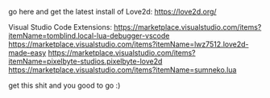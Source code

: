 go here and get the latest install of Love2d: https://love2d.org/

Visual Studio Code Extensions:
https://marketplace.visualstudio.com/items?itemName=tomblind.local-lua-debugger-vscode
https://marketplace.visualstudio.com/items?itemName=lwz7512.love2d-made-easy
https://marketplace.visualstudio.com/items?itemName=pixelbyte-studios.pixelbyte-love2d
https://marketplace.visualstudio.com/items?itemName=sumneko.lua

get this shit and you good to go :)
